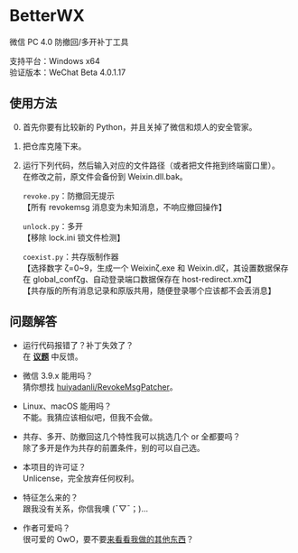 # BetterWX
微信 PC 4.0 防撤回/多开补丁工具

支持平台：Windows x64<br>
验证版本：WeChat Beta 4.0.1.17

## 使用方法
0. 首先你要有比较新的 Python，并且关掉了微信和烦人的安全管家。
1. 把仓库克隆下来。
2. 运行下列代码，然后输入对应的文件路径（或者把文件拖到终端窗口里）。<br>
   在修改之前，原文件会备份到 Weixin.dll.bak。
   
   `revoke.py`：防撤回无提示<br>【所有 revokemsg 消息变为未知消息，不响应撤回操作】

   `unlock.py`：多开<br>【移除 lock.ini 锁文件检测】

   `coexist.py`：共存版制作器<br>【选择数字 ζ=0~9，生成一个 Weixinζ.exe 和 Weixin.dlζ，其设置数据保存在 global_confζg、自动登录端口数据保存在 host-redirect.xmζ】<br>【共存版的所有消息记录和原版共用，随便登录哪个应该都不会丢消息】

## 问题解答

- 运行代码报错了？补丁失效了？<br>
  在 [**议题**](https://github.com/zetaloop/BetterWX/issues) 中反馈。

- 微信 3.9.x 能用吗？<br>
  猜你想找 [huiyadanli/RevokeMsgPatcher](https://github.com/huiyadanli/RevokeMsgPatcher)。

- Linux、macOS 能用吗？<br>
  不能。我猜应该相似吧，但我不会做。

- 共存、多开、防撤回这几个特性我可以挑选几个 or 全都要吗？<br>
  除了多开是作为共存的前置条件，别的可以自己选。

- 本项目的许可证？<br>
  Unlicense，完全放弃任何权利。

- 特征怎么来的？<br>
  跟我没有关系，你信我噢 (ˉ▽ˉ；)...

- 作者可爱吗？<br>
  很可爱的 OwO，要不要[来看看我做的其他东西](https://github.com/zetaloop)？
